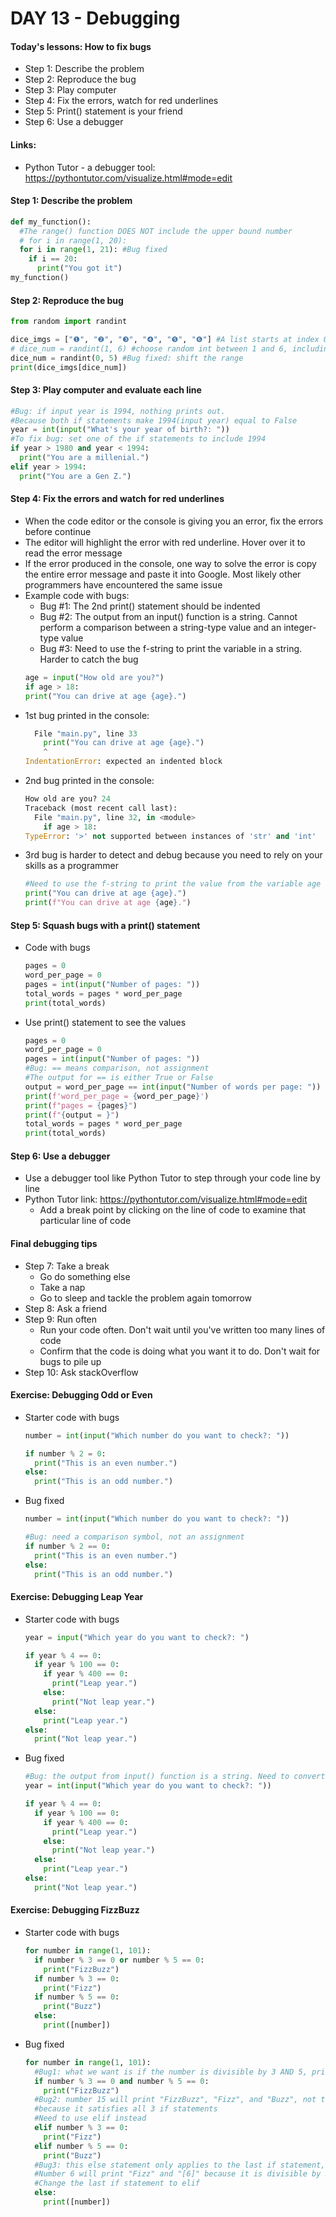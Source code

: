 # DAY 13 - Debugging

#### Today's lessons: How to fix bugs
- Step 1: Describe the problem
- Step 2: Reproduce the bug
- Step 3: Play computer
- Step 4: Fix the errors, watch for red underlines
- Step 5: Print() statement is your friend
- Step 6: Use a debugger

#### Links:
- Python Tutor - a debugger tool: https://pythontutor.com/visualize.html#mode=edit

#### Step 1: Describe the problem
```py
def my_function():
  #The range() function DOES NOT include the upper bound number
  # for i in range(1, 20):
  for i in range(1, 21): #Bug fixed
    if i == 20:
      print("You got it")
my_function()
```

#### Step 2: Reproduce the bug
```py
from random import randint

dice_imgs = ["❶", "❷", "❸", "❹", "❺", "❻"] #A list starts at index 0 and ends at index 5
# dice_num = randint(1, 6) #choose random int between 1 and 6, including both end points
dice_num = randint(0, 5) #Bug fixed: shift the range
print(dice_imgs[dice_num])
```

#### Step 3: Play computer and evaluate each line
```py
#Bug: if input year is 1994, nothing prints out. 
#Because both if statements make 1994(input year) equal to False
year = int(input("What's your year of birth?: "))
#To fix bug: set one of the if statements to include 1994
if year > 1980 and year < 1994:
  print("You are a millenial.")
elif year > 1994:
  print("You are a Gen Z.")
```

#### Step 4: Fix the errors and watch for red underlines
- When the code editor or the console is giving you an error, fix the errors before continue
- The editor will highlight the error with red underline. Hover over it to read the error message
- If the error produced in the console, one way to solve the error is copy the entire error message and paste it into Google. Most likely other programmers have encountered the same issue
- Example code with bugs:
  - Bug #1: The 2nd print() statement should be indented
  - Bug #2: The output from an input() function is a string. Cannot perform a comparison between a string-type value and an integer-type value
  - Bug #3: Need to use the f-string to print the variable in a string. Harder to catch the bug
  ```py
  age = input("How old are you?")
  if age > 18:
  print("You can drive at age {age}.")
  ```
- 1st bug printed in the console:
  ```py
    File "main.py", line 33
      print("You can drive at age {age}.")
      ^
  IndentationError: expected an indented block
  ```
- 2nd bug printed in the console:
  ```py
  How old are you? 24
  Traceback (most recent call last):
    File "main.py", line 32, in <module>
      if age > 18:
  TypeError: '>' not supported between instances of 'str' and 'int'
  ```
- 3rd bug is harder to detect and debug because you need to rely on your skills as a programmer
  ```py
  #Need to use the f-string to print the value from the variable age
  print("You can drive at age {age}.")
  print(f"You can drive at age {age}.")
  ```

#### Step 5: Squash bugs with a print() statement
- Code with bugs
  ```py
  pages = 0
  word_per_page = 0
  pages = int(input("Number of pages: "))
  total_words = pages * word_per_page
  print(total_words)
  ```
- Use print() statement to see the values
  ```py
  pages = 0
  word_per_page = 0
  pages = int(input("Number of pages: "))
  #Bug: == means comparison, not assignment
  #The output for == is either True or False
  output = word_per_page == int(input("Number of words per page: "))
  print(f'word_per_page = {word_per_page}')
  print(f"pages = {pages}")
  print(f"{output = }")
  total_words = pages * word_per_page
  print(total_words)
  ```

#### Step 6: Use a debugger
- Use a debugger tool like Python Tutor to step through your code line by line
- Python Tutor link: https://pythontutor.com/visualize.html#mode=edit
  - Add a break point by clicking on the line of code to examine that particular line of code

#### Final debugging tips
- Step 7: Take a break
  - Go do something else
  - Take a nap
  - Go to sleep and tackle the problem again tomorrow
- Step 8: Ask a friend
- Step 9: Run often
  - Run your code often. Don't wait until you've written too many lines of code
  - Confirm that the code is doing what you want it to do. Don't wait for bugs to pile up
- Step 10: Ask stackOverflow

#### Exercise: Debugging Odd or Even
- Starter code with bugs
  ```py
  number = int(input("Which number do you want to check?: "))

  if number % 2 = 0:
    print("This is an even number.")
  else:
    print("This is an odd number.")
  ```
- Bug fixed
  ```py
  number = int(input("Which number do you want to check?: "))

  #Bug: need a comparison symbol, not an assignment
  if number % 2 == 0:
    print("This is an even number.")
  else:
    print("This is an odd number.")
  ```

#### Exercise: Debugging Leap Year
- Starter code with bugs
  ```py
  year = input("Which year do you want to check?: ")

  if year % 4 == 0:
    if year % 100 == 0:
      if year % 400 == 0:
        print("Leap year.")
      else:
        print("Not leap year.")
    else:
      print("Leap year.")
  else:
    print("Not leap year.")
  ```
- Bug fixed
  ```py
  #Bug: the output from input() function is a string. Need to convert it to an int
  year = int(input("Which year do you want to check?: "))

  if year % 4 == 0:
    if year % 100 == 0:
      if year % 400 == 0:
        print("Leap year.")
      else:
        print("Not leap year.")
    else:
      print("Leap year.")
  else:
    print("Not leap year.")
  ```

#### Exercise: Debugging FizzBuzz
- Starter code with bugs
  ```py
  for number in range(1, 101):
    if number % 3 == 0 or number % 5 == 0:
      print("FizzBuzz")
    if number % 3 == 0:
      print("Fizz")
    if number % 5 == 0:
      print("Buzz")
    else:
      print([number])
  ```
- Bug fixed
  ```py
  for number in range(1, 101):
    #Bug1: what we want is if the number is divisible by 3 AND 5, print "FizzBuzz"
    if number % 3 == 0 and number % 5 == 0:
      print("FizzBuzz")
    #Bug2: number 15 will print "FizzBuzz", "Fizz", and "Buzz", not the expected "FizzBuzz"
    #because it satisfies all 3 if statements
    #Need to use elif instead
    elif number % 3 == 0:
      print("Fizz")
    elif number % 5 == 0:
      print("Buzz")
    #Bug3: this else statement only applies to the last if statement, not all 3 if statements
    #Number 6 will print "Fizz" and "[6]" because it is divisible by 3 however not divisible by 5
    #Change the last if statement to elif
    else:
      print([number])
  ```


